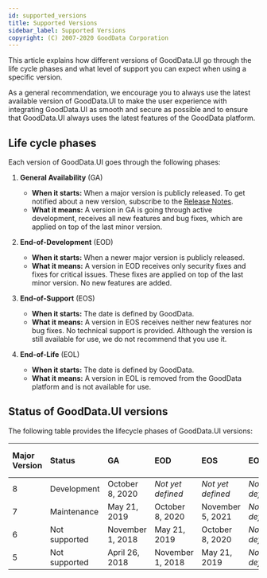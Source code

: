 ```yaml
---
id: supported_versions
title: Supported Versions
sidebar_label: Supported Versions
copyright: (C) 2007-2020 GoodData Corporation
---
```


This article explains how different versions of GoodData.UI go through the life cycle phases and what level of support you can expect when using a specific version.

As a general recommendation, we encourage you to always use the latest available version of GoodData.UI to make the user experience with integrating GoodData.UI as smooth and secure as possible and to ensure that GoodData.UI always uses the latest features of the GoodData platform.

## Life cycle phases

Each version of GoodData.UI goes through the following phases:

1. **General Availability** (GA)
    * **When it starts:** When a major version is publicly released. To get notified about a new version, subscribe to the [Release Notes](https://support.gooddata.com/hc/en-us/sections/203564877).
    * **What it means:** A version in GA is going through active development, receives all new features and bug fixes, which are applied on top of the last minor version.

2. **End-of-Development** (EOD)
    * **When it starts:** When a newer major version is publicly released.
    * **What it means:** A version in EOD receives only security fixes and fixes for critical issues. These fixes are applied on top of the last minor version. No new features are added.

3. **End-of-Support** (EOS)
    * **When it starts:** The date is defined by GoodData.
    * **What it means:** A version in EOS receives neither new features nor bug fixes. No technical support is provided. Although the version is still available for use, we do not recommend that you use it.

4. **End-of-Life** (EOL)
    * **When it starts:** The date is defined by GoodData.
    * **What it means:** A version in EOL is removed from the GoodData platform and is not available for use.

## Status of GoodData.UI versions

The following table provides the lifecycle phases of GoodData.UI versions:

| Major Version | Status | GA | EOD | EOS | EOL | Last Minor Version |
| :--- | :--- | :--- | :--- | :--- | :--- | :--- |
| 8 | Development | October 8, 2020 | _Not yet defined_ | _Not yet defined_ | _Not yet defined_ | 8.0 |
| 7 | Maintenance | May 21, 2019 | October 8, 2020 | November 5, 2021 | _Not yet defined_ | 7.8 |
| 6 | Not supported | November 1, 2018 | May 21, 2019 | October 8, 2020 | _Not yet defined_ | 6.3 |
| 5 | Not supported | April 26, 2018 | November 1, 2018 | May 21, 2019 | _Not yet defined_ | 5.3 |
